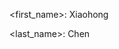<!---
The following is an example of a person's individual bio package.
I picked a format that's easy to type and to parse by a machine. Open for discussion. 
The information is not complete. The purpose is to initiate the discussion. 
-->

<first_name>:
Xiaohong

<last_name>:
Chen

<title>:
CTO

<bio>:
Xiaohong Chen is the Chief Technology Officer, a formal methods engineer, 
and a zero-knowledge (ZK) researcher at Pi Squared Inc. 
His interests include formal program specification and verification, 
program logic, and efficient and scalable ZK solutions, 
as well as applying these techniques to achieve verifiable computing 
for all programs in all programming languages. 
Xiaohong obtained his BSc at Peking University 
and PhD at the University of Illinois Urbana-Champaign.

<twitter>:
_CHEN_Xiaohong_

<telegram>:
xiaohong_chen

<linkedin>:
chen-xiaohong

<portrait>:
...

<papers>:
  <paper>:
    <title>:
    Generating proof certificates for a language-agnostic deductive program verifier
    <texsource>:
    ...

<talks>:
  <talk>:
    <title>:
    Pi Squared's Universal Language Machine (ULM): Revolutionizing Web3 Development
    <url>:
    https://www.youtube.com/watch?v=Jt2f9_yJLLU

